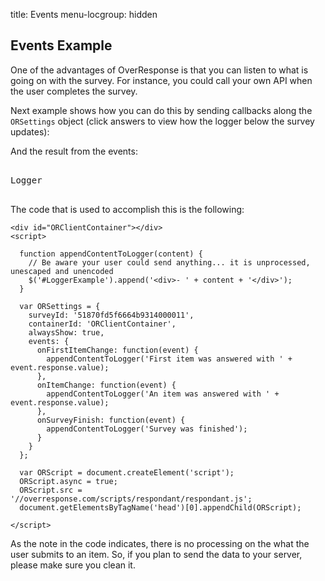 title: Events
menu-locgroup: hidden

Events Example
------------

One of the advantages of OverResponse is that you can listen to what is
going on with the survey. For instance, you could call your own API when
the user completes the survey. 

Next example shows how you can do this by sending callbacks
along the `ORSettings` object (click answers to view how the logger below
the survey updates):

<div id="ORClientContainer"></div>
<script>

  function appendContentToLogger(content) {
    // Be aware your user could send anything... it is unprocessed, unescaped and unencoded
    $('#LoggerExample').append('<div>- ' + content + '</div>');
  }

  var ORSettings = {
    surveyId: '51870fd5f6664b9314000011',
    containerId: 'ORClientContainer',
    alwaysShow: true,
    events: {
      onFirstItemChange: function(event) {
        appendContentToLogger('First item was answered with ' + event.response.value);
      },
      onItemChange: function(event) {
        appendContentToLogger('An item was answered with ' + event.response.value);
      },
      onSurveyFinish: function(event) {
        appendContentToLogger('Survey was finished');
      }
    }
  };

  var ORScript = document.createElement('script');
  ORScript.async = true;
  ORScript.src = '//overresponse.com/scripts/respondant/respondant.js';
  document.getElementsByTagName('head')[0].appendChild(ORScript);

</script>

And the result from the events:

<pre>
  <div id="LoggerExample"><div class="label label-default">Logger</div></div>
</pre>

The code that is used to accomplish this is the following:

<pre><code>&lt;div id=&quot;ORClientContainer&quot;&gt;&lt;/div&gt;
&lt;script&gt;

  function appendContentToLogger(content) {
    // Be aware your user could send anything... it is unprocessed, unescaped and unencoded
    $('#LoggerExample').append('&lt;div&gt;- ' + content + '&lt;/div&gt;');
  }

  var ORSettings = {
    surveyId: '51870fd5f6664b9314000011',
    containerId: 'ORClientContainer',
    alwaysShow: true,
    events: {
      onFirstItemChange: function(event) {
        appendContentToLogger('First item was answered with ' + event.response.value);
      },
      onItemChange: function(event) {
        appendContentToLogger('An item was answered with ' + event.response.value);
      },
      onSurveyFinish: function(event) {
        appendContentToLogger('Survey was finished');
      }
    }
  };

  var ORScript = document.createElement('script');
  ORScript.async = true;
  ORScript.src = '//overresponse.com/scripts/respondant/respondant.js';
  document.getElementsByTagName('head')[0].appendChild(ORScript);

&lt;/script&gt;</code></pre>

As the note in the code indicates, there is no processing on the what the user submits
to an item. So, if you plan to send the data to your server, please make sure you clean it.


